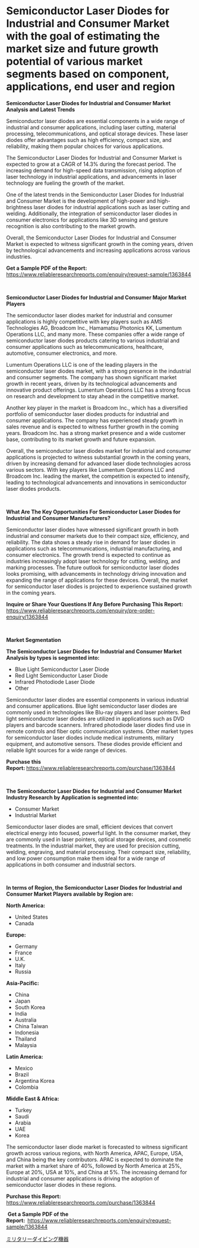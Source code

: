 <p><h1>Semiconductor Laser Diodes for Industrial and Consumer Market with the goal of estimating the market size and future growth potential of various market segments based on component, applications, end user and region</h1></p><p><strong>Semiconductor Laser Diodes for Industrial and Consumer Market Analysis and Latest Trends</strong></p>
<p><p>Semiconductor laser diodes are essential components in a wide range of industrial and consumer applications, including laser cutting, material processing, telecommunications, and optical storage devices. These laser diodes offer advantages such as high efficiency, compact size, and reliability, making them popular choices for various applications.</p><p>The Semiconductor Laser Diodes for Industrial and Consumer Market is expected to grow at a CAGR of 14.3% during the forecast period. The increasing demand for high-speed data transmission, rising adoption of laser technology in industrial applications, and advancements in laser technology are fueling the growth of the market.</p><p>One of the latest trends in the Semiconductor Laser Diodes for Industrial and Consumer Market is the development of high-power and high-brightness laser diodes for industrial applications such as laser cutting and welding. Additionally, the integration of semiconductor laser diodes in consumer electronics for applications like 3D sensing and gesture recognition is also contributing to the market growth.</p><p>Overall, the Semiconductor Laser Diodes for Industrial and Consumer Market is expected to witness significant growth in the coming years, driven by technological advancements and increasing applications across various industries.</p></p>
<p><strong>Get a Sample PDF of the Report:&nbsp;</strong> <a href="https://www.reliableresearchreports.com/enquiry/request-sample/1363844">https://www.reliableresearchreports.com/enquiry/request-sample/1363844</a></p>
<p>&nbsp;</p>
<p><strong>Semiconductor Laser Diodes for Industrial and Consumer Major Market Players</strong></p>
<p><p>The semiconductor laser diodes market for industrial and consumer applications is highly competitive with key players such as AMS Technologies AG, Broadcom Inc., Hamamatsu Photonics KK, Lumentum Operations LLC, and many more. These companies offer a wide range of semiconductor laser diodes products catering to various industrial and consumer applications such as telecommunications, healthcare, automotive, consumer electronics, and more.</p><p>Lumentum Operations LLC is one of the leading players in the semiconductor laser diodes market, with a strong presence in the industrial and consumer segments. The company has shown significant market growth in recent years, driven by its technological advancements and innovative product offerings. Lumentum Operations LLC has a strong focus on research and development to stay ahead in the competitive market.</p><p>Another key player in the market is Broadcom Inc., which has a diversified portfolio of semiconductor laser diodes products for industrial and consumer applications. The company has experienced steady growth in sales revenue and is expected to witness further growth in the coming years. Broadcom Inc. has a strong market presence and a wide customer base, contributing to its market growth and future expansion.</p><p>Overall, the semiconductor laser diodes market for industrial and consumer applications is projected to witness substantial growth in the coming years, driven by increasing demand for advanced laser diode technologies across various sectors. With key players like Lumentum Operations LLC and Broadcom Inc. leading the market, the competition is expected to intensify, leading to technological advancements and innovations in semiconductor laser diodes products.</p></p>
<p>&nbsp;</p>
<p><strong>What Are The Key Opportunities For Semiconductor Laser Diodes for Industrial and Consumer Manufacturers?</strong></p>
<p><p>Semiconductor laser diodes have witnessed significant growth in both industrial and consumer markets due to their compact size, efficiency, and reliability. The data shows a steady rise in demand for laser diodes in applications such as telecommunications, industrial manufacturing, and consumer electronics. The growth trend is expected to continue as industries increasingly adopt laser technology for cutting, welding, and marking processes. The future outlook for semiconductor laser diodes looks promising, with advancements in technology driving innovation and expanding the range of applications for these devices. Overall, the market for semiconductor laser diodes is projected to experience sustained growth in the coming years.</p></p>
<p><strong>Inquire or Share Your Questions If Any Before Purchasing This Report:</strong> <a href="https://www.reliableresearchreports.com/enquiry/pre-order-enquiry/1363844">https://www.reliableresearchreports.com/enquiry/pre-order-enquiry/1363844</a></p>
<p>&nbsp;</p>
<p><strong>Market Segmentation</strong></p>
<p><strong>The Semiconductor Laser Diodes for Industrial and Consumer Market Analysis by types is segmented into:</strong></p>
<p><ul><li>Blue Light Semiconductor Laser Diode</li><li>Red Light Semiconductor Laser Diode</li><li>Infrared Photodiode Laser Diode</li><li>Other</li></ul></p>
<p><p>Semiconductor laser diodes are essential components in various industrial and consumer applications. Blue light semiconductor laser diodes are commonly used in technologies like Blu-ray players and laser pointers. Red light semiconductor laser diodes are utilized in applications such as DVD players and barcode scanners. Infrared photodiode laser diodes find use in remote controls and fiber optic communication systems. Other market types for semiconductor laser diodes include medical instruments, military equipment, and automotive sensors. These diodes provide efficient and reliable light sources for a wide range of devices.</p></p>
<p><strong>Purchase this Report:&nbsp;</strong><a href="https://www.reliableresearchreports.com/purchase/1363844">https://www.reliableresearchreports.com/purchase/1363844</a></p>
<p>&nbsp;</p>
<p><strong>The Semiconductor Laser Diodes for Industrial and Consumer Market Industry Research by Application is segmented into:</strong></p>
<p><ul><li>Consumer Market</li><li>Industrial Market</li></ul></p>
<p><p>Semiconductor laser diodes are small, efficient devices that convert electrical energy into focused, powerful light. In the consumer market, they are commonly used in laser pointers, optical storage devices, and cosmetic treatments. In the industrial market, they are used for precision cutting, welding, engraving, and material processing. Their compact size, reliability, and low power consumption make them ideal for a wide range of applications in both consumer and industrial sectors.</p></p>
<p>&nbsp;</p>
<p><strong>In terms of Region, the Semiconductor Laser Diodes for Industrial and Consumer Market Players available by Region are:</strong></p>
<p>
    <p> <strong> North America: </strong>
        <ul>
            <li>United States</li>
            <li>Canada</li>
        </ul>
        </p> 
    <p> <strong> Europe: </strong>
        <ul>
            <li>Germany</li>
            <li>France</li>
            <li>U.K.</li>
            <li>Italy</li>
            <li>Russia</li>
        </ul>
        </p> 
    <p> <strong> Asia-Pacific: </strong>
        <ul>
            <li>China</li>
            <li>Japan</li>
            <li>South Korea</li>
            <li>India</li>
            <li>Australia</li>
            <li>China Taiwan</li>
            <li>Indonesia</li>
            <li>Thailand</li>
            <li>Malaysia</li>
        </ul>
        </p> 
    <p> <strong> Latin America: </strong>
        <ul>
            <li>Mexico</li>
            <li>Brazil</li>
            <li>Argentina Korea</li>
            <li>Colombia</li>
        </ul>
        </p> 
    <p> <strong> Middle East & Africa: </strong>
        <ul>
            <li>Turkey</li>
            <li>Saudi</li>
            <li>Arabia</li>
            <li>UAE</li>
            <li>Korea</li>
        </ul>
    </p>
    </p>
<p><p>The semiconductor laser diode market is forecasted to witness significant growth across various regions, with North America, APAC, Europe, USA, and China being the key contributors. APAC is expected to dominate the market with a market share of 40%, followed by North America at 25%, Europe at 20%, USA at 10%, and China at 5%. The increasing demand for industrial and consumer applications is driving the adoption of semiconductor laser diodes in these regions.</p></p>
<p><strong>Purchase this Report: </strong><a href="https://www.reliableresearchreports.com/purchase/1363844">https://www.reliableresearchreports.com/purchase/1363844</a></p>
<p>&nbsp;<strong>Get a Sample PDF of the Report:&nbsp;&nbsp;</strong><a href="https://www.reliableresearchreports.com/enquiry/request-sample/1363844">https://www.reliableresearchreports.com/enquiry/request-sample/1363844</a></p>
<p><strong></strong></p>
<p><p><a href="https://github.com/lababdou/Market-Research-Report-List-3/blob/main/283573213697.md">ミリタリーダイビング機器</a></p></p>